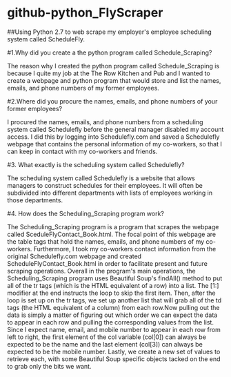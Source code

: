 # github-python_FlyScraper

##Using Python 2.7 to web scrape my employer's employee scheduling system called ScheduleFly. 

#1.Why did you create a the python program called Schedule_Scraping?

The reason why I created the python program called Schedule_Scraping is because I quite my job at the The Row Kitchen and Pub and I wanted to create a webpage and python program that would store and list the names, emails, and phone numbers of my former employees.

#2.Where did you procure the names, emails, and phone numbers of your former employees?

I procured the names, emails, and phone numbers from a scheduling system called Schedulefly before the general manager disabled my account access. I did this by logging into Schedulefly.com and saved a Schedulefly webpage that contains the personal information of my co-workers, so that I can keep in contact with my co-workers and friends.

#3. What exactly is the scheduling system called Schedulefly?

The scheduling system called Schedulefly is a website that allows managers to construct schedules for their employees. It will often be subdivided into different departments with lists of employees working in those departments. 

#4. How does the Scheduling_Scraping program work?

The Scheduling_Scraping program is a program that scrapes the webpage called SceduleFlyContact_Book.html. The focal point of this webpage are the table tags that hold the names, emails, and phone numbers of my co-workers. Furthermore, I took my co-workers contact information from the original Schedulefly.com webpage and created ScheduleFlyContact_Book.html in order to facilitate present and future scraping operations. Overall in the program's main operations, the Scheduling_Scraping program uses Beautiful Soup's findAll() method to put all of the tr tags (which is the HTML equivalent of a row) into a list. The [1:] modifier at the end instructs the loop to skip the first item. Then, after the loop is set up on the tr tags, we set up another list that will grab all of the td tags (the HTML equivalent of a column) from each row.Now pulling out the data is simply a matter of figuring out which order we can expect the data to appear in each row and pulling the corresponding values from the list. Since I expect name, email, and mobile number to appear in each row from left to right, the first element of the col variable (col[0]) can always be expected to be the name and the last element (col[3]) can always be expected to be the mobile number. Lastly, we create a new set of values to retrieve each, with some Beautiful Soup specific objects tacked on the end to grab only the bits we want. 
